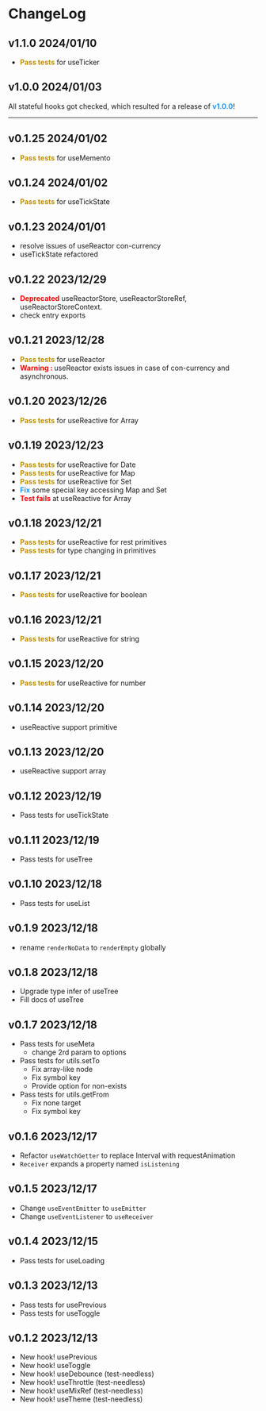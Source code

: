 # ChangeLog

## v1.1.0 2024/01/10

- **<font color="#c09000">Pass tests</font>** for useTicker

## v1.0.0 2024/01/03

All stateful hooks got checked, which resulted for a release of **<font color="#2196f3">v1.0.0</font>**!

---

## v0.1.25 2024/01/02

- **<font color="#c09000">Pass tests</font>** for useMemento

## v0.1.24 2024/01/02

- **<font color="#c09000">Pass tests</font>** for useTickState

## v0.1.23 2024/01/01

- resolve issues of useReactor con-currency
- useTickState refactored

## v0.1.22 2023/12/29

- **<font color="red">Deprecated</font>** useReactorStore, useReactorStoreRef, useReactorStoreContext.
- check entry exports

## v0.1.21 2023/12/28

- **<font color="#c09000">Pass tests</font>** for useReactor
- **<font color="red">Warning : </font>** useReactor exists issues in case of con-currency and asynchronous.

## v0.1.20 2023/12/26

- **<font color="#c09000">Pass tests</font>** for useReactive for Array

## v0.1.19 2023/12/23

- **<font color="#c09000">Pass tests</font>** for useReactive for Date
- **<font color="#c09000">Pass tests</font>** for useReactive for Map
- **<font color="#c09000">Pass tests</font>** for useReactive for Set
- **<font color="#2196f3">Fix</font>** some special key accessing Map and Set
- **<font color="red">Test fails</font>** at useReactive for Array

## v0.1.18 2023/12/21

- **<font color="#c09000">Pass tests</font>** for useReactive for rest primitives
- **<font color="#c09000">Pass tests</font>** for type changing in primitives

## v0.1.17 2023/12/21

- **<font color="#c09000">Pass tests</font>** for useReactive for boolean

## v0.1.16 2023/12/21

- **<font color="#c09000">Pass tests</font>** for useReactive for string

## v0.1.15 2023/12/20

- **<font color="#c09000">Pass tests</font>** for useReactive for number

## v0.1.14 2023/12/20

- useReactive support primitive

## v0.1.13 2023/12/20

- useReactive support array

## v0.1.12 2023/12/19

- Pass tests for useTickState

## v0.1.11 2023/12/19

- Pass tests for useTree

## v0.1.10 2023/12/18

- Pass tests for useList

## v0.1.9 2023/12/18

- rename `renderNoData` to `renderEmpty` globally

## v0.1.8 2023/12/18

- Upgrade type infer of useTree
- Fill docs of useTree

## v0.1.7 2023/12/18

- Pass tests for useMeta
  - change 2rd param to options
- Pass tests for utils.setTo
  - Fix array-like node
  - Fix symbol key
  - Provide option for non-exists
- Pass tests for utils.getFrom
  - Fix none target
  - Fix symbol key

## v0.1.6 2023/12/17

- Refactor `useWatchGetter` to replace Interval with requestAnimation
- `Receiver` expands a property named `isListening`

## v0.1.5 2023/12/17

- Change `useEventEmitter` to `useEmitter`
- Change `useEventListener` to `useReceiver`

## v0.1.4 2023/12/15

- Pass tests for useLoading

## v0.1.3 2023/12/13

- Pass tests for usePrevious
- Pass tests for useToggle

## v0.1.2 2023/12/13

- New hook! usePrevious
- New hook! useToggle
- New hook! useDebounce (test-needless)
- New hook! useThrottle (test-needless)
- New hook! useMixRef (test-needless)
- New hook! useTheme (test-needless)
